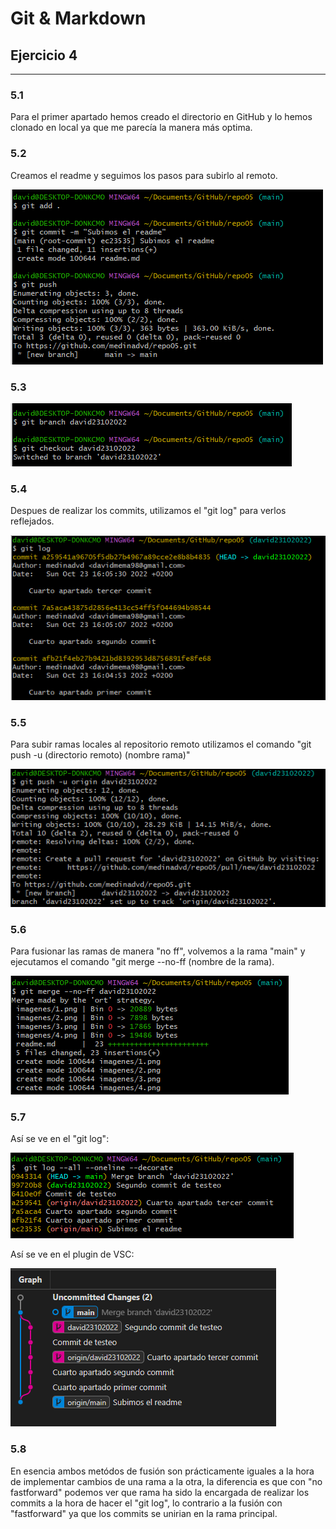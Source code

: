 # Git & Markdown

## Ejercicio 4

***

### **5.1**

Para el primer apartado hemos creado el directorio en GitHub y lo hemos clonado en local ya que me parecía la manera más optima.

### **5.2**

Creamos el readme y seguimos los pasos para subirlo al remoto.

![Primera captura](imagenes/1.png)

### **5.3**

![Segunda captura](imagenes/2.png)

### **5.4**

Despues de realizar los commits, utilizamos el "git log" para verlos reflejados.

![Tercera captura](imagenes/3.png)

### **5.5**

Para subir ramas locales al repositorio remoto utilizamos el comando "git push -u (directorio remoto) (nombre rama)"

![Cuarta captura](imagenes/4.png)

### **5.6**

Para fusionar las ramas de manera "no ff", volvemos a la rama "main" y ejecutamos el comando "git merge --no-ff (nombre de la rama).

![Quinta captura](imagenes/5.png)

### **5.7**

Así se ve en el "git log":

![Sexta captura](imagenes/6.png)

Así se ve en el plugin de VSC:

![Séptima captura](imagenes/7.png)

### **5.8**

En esencia ambos metódos de fusión son prácticamente iguales a la hora de implementar cambios de una rama a la otra, la diferencia es que con "no fastforward" podemos ver que rama ha sido la encargada de realizar los commits a la hora de hacer el "git log", lo contrario a la fusión con "fastforward" ya que los commits se unirian en la rama principal.

